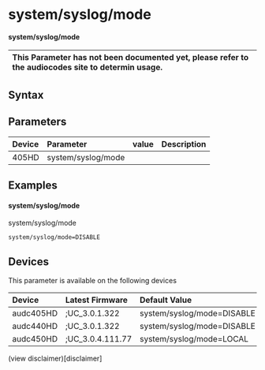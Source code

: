 ﻿---
description: system/syslog/mode
search: false
---

# system/syslog/mode

#### system/syslog/mode


| This Parameter has not been documented yet, please refer to the audiocodes site to determin usage.  | 
| :--- |

## Syntax

## Parameters
|Device|Parameter|value|Description|
|:---|:---|:---|:---|
| 405HD | system/syslog/mode |  |  |

## Examples
#### system/syslog/mode

system/syslog/mode

```
system/syslog/mode=DISABLE
```

## Devices
This parameter is available on the following devices

| Device | Latest Firmware | Default Value |
|:---|:---|:---|
| audc405HD | ;UC_3.0.1.322 | system/syslog/mode=DISABLE 
| audc440HD | ;UC_3.0.1.322 | system/syslog/mode=DISABLE 
| audc450HD | ;UC_3.0.4.111.77 | system/syslog/mode=LOCAL 

(view disclaimer)[disclaimer]
